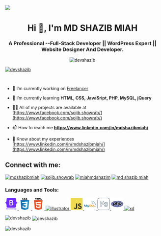 <img src="https://media.licdn.com/dms/image/v2/D4E16AQEurRiKGruIHA/profile-displaybackgroundimage-shrink_350_1400/profile-displaybackgroundimage-shrink_350_1400/0/1726134986433?e=1732147200&v=beta&t=1_p0UclEIvwfWZyMeqvjfMYnYtrDAmSAgpayQpx7gXk">
<h1 align="center">Hi 👋, I'm MD SHAZIB MIAH</h1>
<h3 align="center">A Professional --Full-Stack Developer || WordPress Expert || Website Designer And Developer.</h3>

<p align="center"> <img style="width:200px;" src="https://komarev.com/ghpvc/?username=devshazib&label=Profile%20views&color=0e75b6&style=flat" alt="devshazib"> </p>

<p align="left"> <a href="https://github.com/ryo-ma/github-profile-trophy"><img src="https://github-profile-trophy.vercel.app/?username=devshazib" alt="devshazib" /></a> </p>

<p align="left"> <a href="https://twitter.com/" target="blank"><img src="https://img.shields.io/twitter/follow/?logo=twitter&style=for-the-badge" alt="" /></a> </p>

- 🔭 I’m currently working on [Freelancer](https://www.freelancer.com/u/devshazib)

- 🌱 I’m currently learning **HTML, CSS, JavaSript, PHP, MySQL, jQuery**

- 👨‍💻 All of my projects are available at [https://www.facebook.com/sojib.showrab/](https://www.facebook.com/sojib.showrab/)

- 📫 How to reach me **https://www.linkedin.com/in/mdshazibmiah/**

- 📄 Know about my experiences [https://www.linkedin.com/in/mdshazibmiah/](https://www.linkedin.com/in/mdshazibmiah/)

<h2 align="left">Connect with me:</h2>
<p align="left">
<a href="https://linkedin.com/in/mdshazibmiah" target="blank"><img align="center" src="https://raw.githubusercontent.com/rahuldkjain/github-profile-readme-generator/master/src/images/icons/Social/linked-in-alt.svg" alt="mdshazibmiah" height="30" width="40" /></a>
<a href="https://fb.com/sojib.showrab" target="blank"><img align="center" src="https://raw.githubusercontent.com/rahuldkjain/github-profile-readme-generator/master/src/images/icons/Social/facebook.svg" alt="sojib.showrab" height="30" width="40" /></a>
<a href="https://instagram.com/miahmdshazim" target="blank"><img align="center" src="https://raw.githubusercontent.com/rahuldkjain/github-profile-readme-generator/master/src/images/icons/Social/instagram.svg" alt="miahmdshazim" height="30" width="40" /></a>
<a href="https://www.youtube.com/c/md shazib miah" target="blank"><img align="center" src="https://raw.githubusercontent.com/rahuldkjain/github-profile-readme-generator/master/src/images/icons/Social/youtube.svg" alt="md shazib miah" height="30" width="40" /></a>
</p>

<h3 align="left">Languages and Tools:</h3>
<p align="left"> <a href="https://getbootstrap.com" target="_blank" rel="noreferrer"> <img src="https://raw.githubusercontent.com/devicons/devicon/master/icons/bootstrap/bootstrap-plain-wordmark.svg" alt="bootstrap" width="40" height="40"/> </a> <a href="https://www.w3schools.com/css/" target="_blank" rel="noreferrer"> <img src="https://raw.githubusercontent.com/devicons/devicon/master/icons/css3/css3-original-wordmark.svg" alt="css3" width="40" height="40"/> </a> <a href="https://www.w3.org/html/" target="_blank" rel="noreferrer"> <img src="https://raw.githubusercontent.com/devicons/devicon/master/icons/html5/html5-original-wordmark.svg" alt="html5" width="40" height="40"/> </a> <a href="https://www.adobe.com/in/products/illustrator.html" target="_blank" rel="noreferrer"> <img src="https://www.vectorlogo.zone/logos/adobe_illustrator/adobe_illustrator-icon.svg" alt="illustrator" width="40" height="40"/> </a> <a href="https://developer.mozilla.org/en-US/docs/Web/JavaScript" target="_blank" rel="noreferrer"> <img src="https://raw.githubusercontent.com/devicons/devicon/master/icons/javascript/javascript-original.svg" alt="javascript" width="40" height="40"/> </a> <a href="https://www.mysql.com/" target="_blank" rel="noreferrer"> <img src="https://raw.githubusercontent.com/devicons/devicon/master/icons/mysql/mysql-original-wordmark.svg" alt="mysql" width="40" height="40"/> </a> <a href="https://www.photoshop.com/en" target="_blank" rel="noreferrer"> <img src="https://raw.githubusercontent.com/devicons/devicon/master/icons/photoshop/photoshop-line.svg" alt="photoshop" width="40" height="40"/> </a> <a href="https://www.php.net" target="_blank" rel="noreferrer"> <img src="https://raw.githubusercontent.com/devicons/devicon/master/icons/php/php-original.svg" alt="php" width="40" height="40"/> </a> <a href="https://www.adobe.com/products/xd.html" target="_blank" rel="noreferrer"> <img src="https://cdn.worldvectorlogo.com/logos/adobe-xd.svg" alt="xd" width="40" height="40"/> </a> </p>

<p><img align="left" src="https://github-readme-stats.vercel.app/api/top-langs?username=devshazib&show_icons=true&locale=en&layout=compact" alt="devshazib" /></p>

<p>&nbsp;<img align="center" src="https://github-readme-stats.vercel.app/api?username=devshazib&show_icons=true&locale=en" alt="devshazib" /></p>

<p><img align="center" src="https://github-readme-streak-stats.herokuapp.com/?user=devshazib&" alt="devshazib" /></p>

